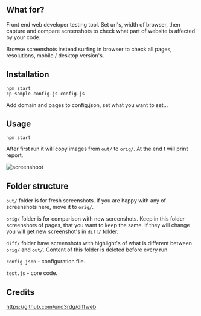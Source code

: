 ## What for? ##

Front end web developer testing tool.
Set url's, width of browser, then capture and compare screenshots to check what part of website is affected by your code. 

Browse screenshots instead surfing in browser to check all pages, resolutions, mobile / desktop version's. 

## Installation ## 

```
npm start
cp sample-config.js config.js
```

Add domain and pages to config.json, set what you want to set...

## Usage ##

`npm start`

After first run it will copy images from `out/` to `orig/`.
At the end t will print report.

![screenshoot](https://raw.githubusercontent.com/und3rdg/diffweb/master/ss.png)



## Folder structure ##

`out/` folder is for fresh screenshots. If you are happy with any of screenshots here, move it to `orig/`.

`orig/` folder is for comparison with new screenshots. Keep in this folder screenshots of pages, that you want to keep the same. If they will change you will get new screenshot's in `diff/` folder. 

`diff/` folder have screenshots with highlight's of what is different between `orig/` and `out/`. Content of this folder is deleted before every run.

`config.json` - configuration file.

`test.js` - core code.

## Credits ##

https://github.com/und3rdg/diffweb
